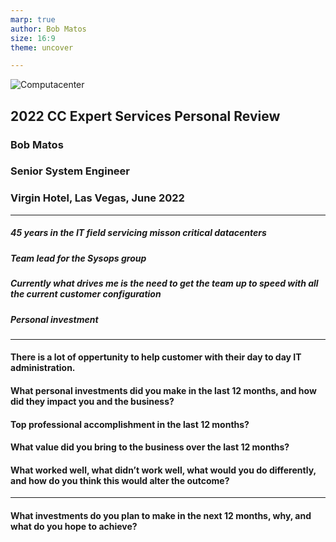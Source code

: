```yaml
---
marp: true
author: Bob Matos
size: 16:9
theme: uncover

---
```

![Computacenter](https://upload.wikimedia.org/wikipedia/en/thumb/3/34/Computacenter_logo.svg/220px-Computacenter_logo.svg.png)
## 2022 CC Expert Services Personal Review
  ### Bob Matos
  ### Senior System Engineer
  ### Virgin Hotel, Las Vegas, June 2022

---
##### 45 years in the IT field servicing misson critical datacenters
##### Team lead for the Sysops group
##### Currently what drives me is the need to get the team up to speed with all the current customer configuration
##### Personal investment

---
#### There is a lot of oppertunity to help customer with their day to day IT administration.
#### What personal investments did you make in the last 12 months, and how did they impact you and the business?
#### Top professional accomplishment in the last 12 months?
#### What value did you bring to the business over the last 12 months?
#### What worked well, what didn’t work well, what would you do differently, and how do you think this would alter the outcome?
---
#### What investments do you plan to make in the next 12 months, why, and what do you hope to achieve? 

